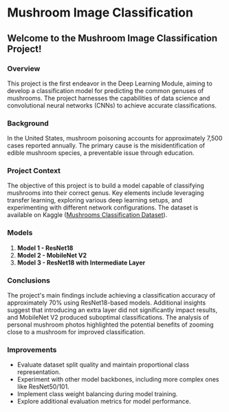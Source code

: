 # Mushroom Image Classification

## Welcome to the Mushroom Image Classification Project!

### Overview

This project is the first endeavor in the Deep Learning Module, aiming to develop a classification model for predicting the common genuses of mushrooms. The project harnesses the capabilities of data science and convolutional neural networks (CNNs) to achieve accurate classifications.

### Background

In the United States, mushroom poisoning accounts for approximately 7,500 cases reported annually. The primary cause is the misidentification of edible mushroom species, a preventable issue through education.

### Project Context

The objective of this project is to build a model capable of classifying mushrooms into their correct genus. Key elements include leveraging transfer learning, exploring various deep learning setups, and experimenting with different network configurations. The dataset is available on Kaggle ([Mushrooms Classification Dataset](https://www.kaggle.com/maysee/mushrooms-classification-common-genuss-images)).

### Models

1. **Model 1 - ResNet18**
2. **Model 2 - MobileNet V2**
3. **Model 3 - ResNet18 with Intermediate Layer**

### Conclusions

The project's main findings include achieving a classification accuracy of approximately 70% using ResNet18-based models. Additional insights suggest that introducing an extra layer did not significantly impact results, and MobileNet V2 produced suboptimal classifications. The analysis of personal mushroom photos highlighted the potential benefits of zooming close to a mushroom for improved classification.

### Improvements

- Evaluate dataset split quality and maintain proportional class representation.
- Experiment with other model backbones, including more complex ones like ResNet50/101.
- Implement class weight balancing during model training.
- Explore additional evaluation metrics for model performance.